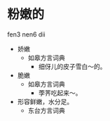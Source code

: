 



# 粉嫩的
fen3 nen6 dii
+ 娇嫩
  * 如皋方言词典
    - 细伢儿的皮子雪白～的。
+ 脆嫩
  * 如皋方言词典
    - 荸荠吃起来～。
+ 形容鲜嫩，水分足。
  * 东台方言词典
